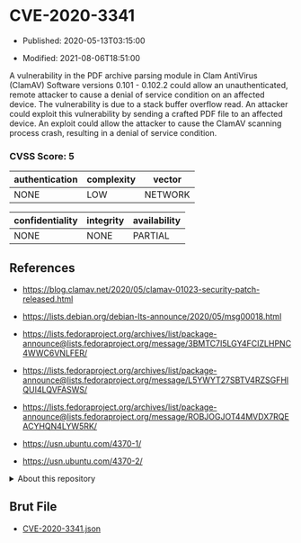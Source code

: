 # CVE-2020-3341

- Published: 2020-05-13T03:15:00

- Modified: 2021-08-06T18:51:00

A vulnerability in the PDF archive parsing module in Clam AntiVirus (ClamAV) Software versions 0.101 - 0.102.2 could allow an unauthenticated, remote attacker to cause a denial of service condition on an affected device. The vulnerability is due to a stack buffer overflow read. An attacker could exploit this vulnerability by sending a crafted PDF file to an affected device. An exploit could allow the attacker to cause the ClamAV scanning process crash, resulting in a denial of service condition.

### CVSS Score: **5**

| authentication | complexity | vector |
| --- | --- | --- |
| NONE | LOW | NETWORK |

| confidentiality | integrity | availability |
| --- | --- | --- |
| NONE | NONE | PARTIAL |

## References

* https://blog.clamav.net/2020/05/clamav-01023-security-patch-released.html

* https://lists.debian.org/debian-lts-announce/2020/05/msg00018.html

* https://lists.fedoraproject.org/archives/list/package-announce@lists.fedoraproject.org/message/3BMTC7I5LGY4FCIZLHPNC4WWC6VNLFER/

* https://lists.fedoraproject.org/archives/list/package-announce@lists.fedoraproject.org/message/L5YWYT27SBTV4RZSGFHIQUI4LQVFASWS/

* https://lists.fedoraproject.org/archives/list/package-announce@lists.fedoraproject.org/message/ROBJOGJOT44MVDX7RQEACYHQN4LYW5RK/

* https://usn.ubuntu.com/4370-1/

* https://usn.ubuntu.com/4370-2/

<details>
<summary>About this repository</summary> 

  This repository is part of the project [Live Hack CVE](https://github.com/Live-Hack-CVE). Main website can be found [www.live-hack.org](https://www.live-hack.org) 
  
  Made by [Sn0wAlice](https://github.com/Sn0wAlice) for the people that care about security and need to have a feed of the latest CVEs. Hope you enjoy it, don't forget to star the repo and follow me on [Twitter](https://twitter.com/Sn0wAlice) and [Github](https://github.com/Sn0wAlice). And that is my [personnal website](https://www.alice-snow.me/)

  - [Home Page](https://github.com/Live-Hack-CVE)
  - [Framework](https://github.com/Live-Hack-CVE/cve-framework)
  - [CVE database](https://github.com/Live-Hack-CVE/full_database)
  - [Changelog](https://github.com/Live-Hack-CVE/Changelog)
</details>

## Brut File

* [CVE-2020-3341.json](https://raw.githubusercontent.com/Live-Hack-CVE/full_database/main/cves/2020/CVE-2020-3341.json)

